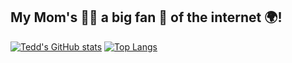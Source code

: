 ## My Mom's 🙎‍♀️ a big fan 🥳 of the internet 🌍!
[![Tedd's GitHub stats](https://github-readme-stats.vercel.app/api?username=teddbug-S&show_icons=true&theme=tokyonight)](https://github.com/anuraghazra/github-readme-stats)
[![Top Langs](https://github-readme-stats.vercel.app/api/top-langs/?username=teddbug-S)](https://github.com/anuraghazra/github-readme-stats)
